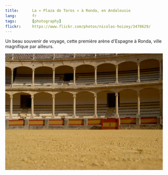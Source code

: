 ```yaml
---
title:      La « Plaza de Toros » à Ronda, en Andalousie
lang:       fr
tags:       [photography]
flickr:     https://www.flickr.com/photos/nicolas-hoizey/3478629/
---
```


Un beau souvenir de voyage, cette première arène d'Espagne à Ronda, ville magnifique par ailleurs.

![](la_plaza_de_toros_a_ronda.jpg)


